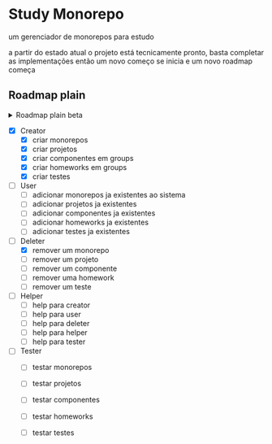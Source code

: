 # Study Monorepo
 um gerenciador de monorepos para estudo


 a partir do estado atual o projeto está tecnicamente pronto, basta completar as implementações então
 um novo começo se inicia e um novo roadmap começa


 Roadmap plain
 ---------------------------------------------------------

<details>
   <summary>Roadmap plain beta</summary>

 - [x] criar uma estrutura basica para ser escalada
   - [x] implementar o padrão strategy para escalabilidade de funções
      - [x] criar o metodo menu help
         - [x] sair do monolito, criação de classes externas e independentes
         - [x] implementar um padrão de comandos
         - [x] refatorar o fluxo de execução
      - [x] criar o metodo exit
   - [x] gestão de monorepo completa
      - [x] logar em um monorepo
      - [x] sair do monorepo
      - [x] criar um monorepo
      - [x] remover um monorepo

</details>


 - [x] Creator
   - [x] criar monorepos
   - [x] criar projetos
   - [x] criar componentes em groups
   - [x] criar homeworks em groups
   - [x] criar testes
 - [ ] User
   - [ ] adicionar monorepos ja existentes ao sistema
   - [ ] adicionar projetos ja existentes
   - [ ] adicionar componentes ja existentes
   - [ ] adicionar homeworks ja existentes
   - [ ] adicionar testes ja existentes
 - [ ] Deleter
   - [x] remover um monorepo
   - [ ] remover um projeto
   - [ ] remover um componente
   - [ ] remover uma homework
   - [ ] remover um teste
 - [ ] Helper
   - [ ] help para creator
   - [ ] help para user
   - [ ] help para deleter
   - [ ] help para helper
   - [ ] help para tester
 - [ ] Tester
   - [ ] testar monorepos
   - [ ] testar projetos
   - [ ] testar componentes
   - [ ] testar homeworks
   - [ ] testar testes

